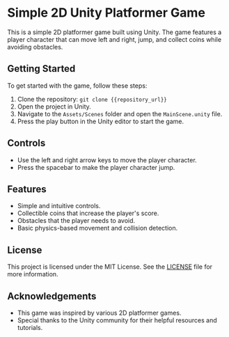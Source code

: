 # Simple 2D Unity Platformer Game

This is a simple 2D platformer game built using Unity. The game features a player character that can move left and right, jump, and collect coins while avoiding obstacles.

## Getting Started

To get started with the game, follow these steps:

1. Clone the repository: `git clone {{repository_url}}`
2. Open the project in Unity.
3. Navigate to the `Assets/Scenes` folder and open the `MainScene.unity` file.
4. Press the play button in the Unity editor to start the game.

## Controls

- Use the left and right arrow keys to move the player character.
- Press the spacebar to make the player character jump.

## Features

- Simple and intuitive controls.
- Collectible coins that increase the player's score.
- Obstacles that the player needs to avoid.
- Basic physics-based movement and collision detection.

## License

This project is licensed under the MIT License. See the [LICENSE](LICENSE) file for more information.

## Acknowledgements

- This game was inspired by various 2D platformer games.
- Special thanks to the Unity community for their helpful resources and tutorials.